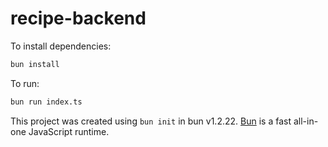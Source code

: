 # recipe-backend

To install dependencies:

```bash
bun install
```

To run:

```bash
bun run index.ts
```

This project was created using `bun init` in bun v1.2.22. [Bun](https://bun.com) is a fast all-in-one JavaScript runtime.
